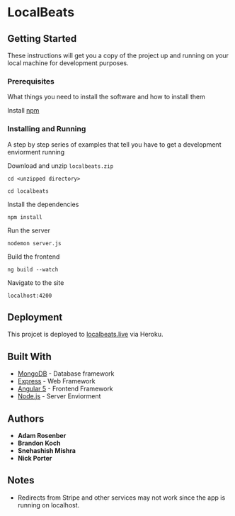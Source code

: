 # LocalBeats

## Getting Started

These instructions will get you a copy of the project up and running on your local machine for development purposes.

### Prerequisites

What things you need to install the software and how to install them

Install [npm](https://www.npmjs.com/get-npm)


### Installing and Running

A step by step series of examples that tell you have to get a development enviorment running

Download and unzip `localbeats.zip`

```
cd <unzipped directory>
```

```
cd localbeats
```

Install the dependencies

```
npm install
```

Run the server

```
nodemon server.js
```

Build the frontend

```
ng build --watch
```

Navigate to the site

```
localhost:4200
```


## Deployment

This projcet is deployed to [localbeats.live](https://www.localbeats.live) via Heroku.

## Built With

* [MongoDB](https://www.mongodb.com) - Database framework
* [Express](https://expressjs.com) - Web Framework
* [Angular 5](https://angular.io) - Frontend Framework
* [Node.js](https://nodejs.org/en/) - Server Enviorment

## Authors

* **Adam Rosenber**
*  **Brandon Koch**
*  **Snehashish Mishra** 
*  **Nick Porter**

## Notes

* Redirects from Stripe and other services may not work since the app is running on localhost.
